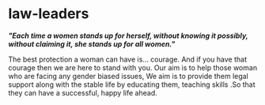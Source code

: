 # law-leaders


<b><i>"Each time a women stands up for herself, 
without knowing it possibly, 
without claiming it,
she stands up for all women."</i></b>
  
The best protection a woman can have is... courage.
And if you have that courage then we are here to stand with you.
Our aim is to help those woman who are facing any gender biased issues, 
We aim is to provide them legal support along with the stable life by educating them, teaching skills .So that they can have a successful, happy life ahead.
